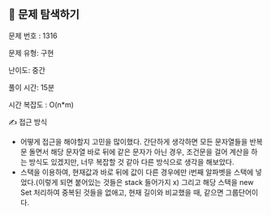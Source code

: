 ## 📌 문제 탐색하기

문제 번호 : 1316

문제 유형: 구현

난이도: 중간

풀이 시간: 15분

시간 복잡도 : O(n\*m)

✍ 접근 방식

- 어떻게 접근을 해야할지 고민을 많이했다. 간단하게 생각하면 모든 문자열들을 반복문 돌면서 해당 문자열 바로 뒤에 같은 문자가 아닌 경우, 조건문을 걸어 계산을 하는 방식도 있겠지만, 너무 복잡할 것 같아 다른 방식으로 생각을 해보았다.
- 스택을 이용하여, 현재값과 바로 뒤에 값이 다른 경우에만 i번째 알파벳을 스택에 넣었다.(이렇게 되면 붙어있는 것들은 stack 들어가지 x) 그리고 해당 스택을 new Set 처리하여 중복된 것들을 없애고, 현재 길이와 비교했을 때, 같으면 그룹단어이다.

